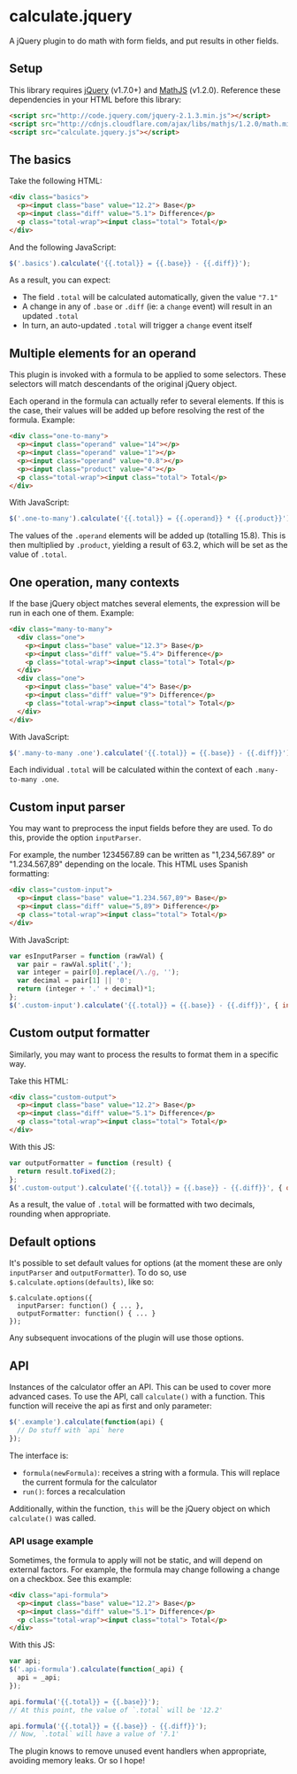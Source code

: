 # calculate.jquery

A jQuery plugin to do math with form fields, and put results in other fields.

## Setup

This library requires [jQuery](http://jquery.com/) (v1.7.0+) and [MathJS](http://mathjs.org/) (v1.2.0). Reference these dependencies in your HTML before this library:

```html
<script src="http://code.jquery.com/jquery-2.1.3.min.js"></script>
<script src="http://cdnjs.cloudflare.com/ajax/libs/mathjs/1.2.0/math.min.js"></script>
<script src="calculate.jquery.js"></script>
```

## The basics

Take the following HTML:

```html
<div class="basics">
  <p><input class="base" value="12.2"> Base</p>
  <p><input class="diff" value="5.1"> Difference</p>
  <p class="total-wrap"><input class="total"> Total</p>
</div>
```

And the following JavaScript:

```js
$('.basics').calculate('{{.total}} = {{.base}} - {{.diff}}');
```

As a result, you can expect:

  * The field `.total` will be calculated automatically, given the value `"7.1"`
  * A change in any of `.base` or `.diff` (ie: a `change` event) will result in an updated `.total`
  * In turn, an auto-updated `.total` will trigger a `change` event itself

## Multiple elements for an operand

This plugin is invoked with a formula to be applied to some selectors. These selectors will match descendants of the original jQuery object.

Each operand in the formula can actually refer to several elements. If this is the case, their values will be added up before resolving the rest of the formula. Example:

```html
<div class="one-to-many">
  <p><input class="operand" value="14"></p>
  <p><input class="operand" value="1"></p>
  <p><input class="operand" value="0.8"></p>
  <p><input class="product" value="4"></p>
  <p class="total-wrap"><input class="total"> Total</p>
</div>
```

With JavaScript:

```js
$('.one-to-many').calculate('{{.total}} = {{.operand}} * {{.product}}');
```

The values of the `.operand` elements will be added up (totalling 15.8). This is then multiplied by `.product`, yielding a result of 63.2, which will be set as the value of `.total`.

## One operation, many contexts

If the base jQuery object matches several elements, the expression will be run in each one of them. Example:

```html
<div class="many-to-many">
  <div class="one">
    <p><input class="base" value="12.3"> Base</p>
    <p><input class="diff" value="5.4"> Difference</p>
    <p class="total-wrap"><input class="total"> Total</p>
  </div>
  <div class="one">
    <p><input class="base" value="4"> Base</p>
    <p><input class="diff" value="9"> Difference</p>
    <p class="total-wrap"><input class="total"> Total</p>
  </div>
</div>
```

With JavaScript:

```js
$('.many-to-many .one').calculate('{{.total}} = {{.base}} - {{.diff}}');
```

Each individual `.total` will be calculated within the context of each `.many-to-many .one`.


## Custom input parser

You may want to preprocess the input fields before they are used. To do this, provide the option `inputParser`.

For example, the number 1234567.89 can be written as "1,234,567.89" or "1.234.567,89" depending on the locale. This HTML uses Spanish formatting:

```html
<div class="custom-input">
  <p><input class="base" value="1.234.567,89"> Base</p>
  <p><input class="diff" value="5,89"> Difference</p>
  <p class="total-wrap"><input class="total"> Total</p>
</div>
```

With JavaScript:

```js
var esInputParser = function (rawVal) {
  var pair = rawVal.split(',');
  var integer = pair[0].replace(/\./g, '');
  var decimal = pair[1] || '0';
  return (integer + '.' + decimal)*1;
};
$('.custom-input').calculate('{{.total}} = {{.base}} - {{.diff}}', { inputParser: esInputParser });
```

## Custom output formatter

Similarly, you may want to process the results to format them in a specific way.

Take this HTML:

```html
<div class="custom-output">
  <p><input class="base" value="12.2"> Base</p>
  <p><input class="diff" value="5.1"> Difference</p>
  <p class="total-wrap"><input class="total"> Total</p>
</div>
```

With this JS:

```js
var outputFormatter = function (result) {
  return result.toFixed(2);
};
$('.custom-output').calculate('{{.total}} = {{.base}} - {{.diff}}', { outputFormatter: outputFormatter });
```

As a result, the value of `.total` will be formatted with two decimals, rounding when appropriate.

## Default options

It's possible to set default values for options (at the moment these are only `inputParser` and `outputFormatter`). To do so, use `$.calculate.options(defaults)`, like so:

    $.calculate.options({
      inputParser: function() { ... },
      outputFormatter: function() { ... }
    });

Any subsequent invocations of the plugin will use those options.

## API

Instances of the calculator offer an API. This can be used to cover more advanced cases. To use the API, call `calculate()` with a function. This function will receive the api as first and only parameter:

```js
$('.example').calculate(function(api) {
  // Do stuff with `api` here
});
```

The interface is:

  * `formula(newFormula)`: receives a string with a formula. This will replace the current formula for the calculator
  * `run()`: forces a recalculation

Additionally, within the function, `this` will be the jQuery object on which `calculate()` was called.

### API usage example

Sometimes, the formula to apply will not be static, and will depend on external factors. For example, the formula may change following a change on a checkbox. See this example:

```html
<div class="api-formula">
  <p><input class="base" value="12.2"> Base</p>
  <p><input class="diff" value="5.1"> Difference</p>
  <p class="total-wrap"><input class="total"> Total</p>
</div>
```

With this JS:

```js
var api;
$('.api-formula').calculate(function(_api) {
  api = _api;
});

api.formula('{{.total}} = {{.base}}');
// At this point, the value of `.total` will be '12.2'

api.formula('{{.total}} = {{.base}} - {{.diff}}');
// Now, `.total` will have a value of '7.1'
```

The plugin knows to remove unused event handlers when appropriate, avoiding memory leaks. Or so I hope!
